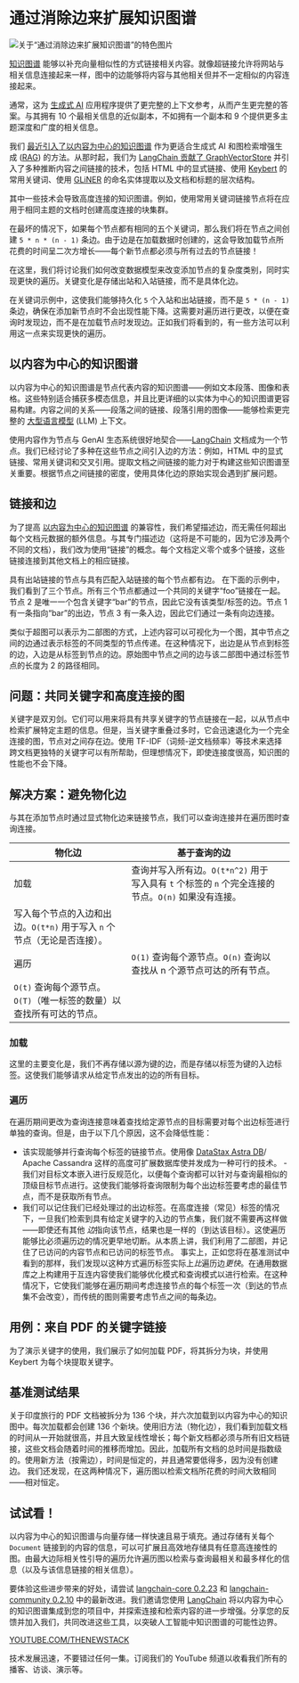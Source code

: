 # 通过消除边来扩展知识图谱

![关于“通过消除边来扩展知识图谱”的特色图片](https://cdn.thenewstack.io/media/2024/07/7eaac970-graph-1024x576.jpg)

[知识图谱](https://thenewstack.io/how-knowledge-graphs-make-data-more-useful-to-organizations/) 能够以补充向量相似性的方式链接相关内容。就像超链接允许将网站与相关信息连接起来一样，图中的边能够将内容与其他相关但并不一定相似的内容连接起来。

通常，这为 [生成式 AI](https://thenewstack.io/ai/) 应用程序提供了更完整的上下文参考，从而产生更完整的答案。与其拥有 10 个最相关信息的近似副本，不如拥有一个副本和 9 个提供更多主题深度和广度的相关信息。

我们 [最近引入了以内容为中心的知识图谱](https://www.datastax.com/blog/better-llm-integration-and-relevancy-with-content-centric-knowledge-graphs?utm_source=thenewstack&utm_medium=byline&utm_campaign=knowledge-graph&utm_term=all-plays&utm_content=edges) 作为更适合生成式 AI 和图检索增强生成 ([RAG](https://www.datastax.com/guides/what-is-retrieval-augmented-generation?utm_source=thenewstack&utm_medium=byline&utm_campaign=knowledge-graph&utm_term=all-plays&utm_content=edges)) 的方法。从那时起，我们为 [LangChain 贡献了 GraphVectorStore](https://github.com/langchain-ai/langchain/pull/23092) 并引入了多种推断内容之间链接的技术，包括 HTML 中的显式链接、使用 [Keybert](https://maartengr.github.io/KeyBERT/index.html) 的常用关键词、使用 [GLiNER](https://github.com/urchade/GLiNER) 的命名实体提取以及文档和标题的层次结构。

其中一些技术会导致高度连接的知识图谱。例如，使用常用关键词链接节点将在应用于相同主题的文档时创建高度连接的块集群。

在最坏的情况下，如果每个节点都有相同的五个关键词，那么我们将在节点之间创建 `5 * n * (n - 1)` 条边。由于边是在加载数据时创建的，这会导致加载节点所花费的时间呈二次方增长——每个新节点都必须与所有过去的节点链接！

在这里，我们将讨论我们如何改变数据模型来改变添加节点的复杂度类别，同时实现更快的遍历。关键变化是存储出站和入站链接，而不是具体化边。

在关键词示例中，这使我们能够持久化 `5` 个入站和出站链接，而不是 `5 * (n - 1)` 条边，确保在添加新节点时不会出现性能下降。这需要对遍历进行更改，以便在查询时发现边，而不是在加载节点时发现边。正如我们将看到的，有一些方法可以利用这一点来实现更快的遍历。

## 以内容为中心的知识图谱

以内容为中心的知识图谱是节点代表内容的知识图谱——例如文本段落、图像和表格。这些特别适合捕获多模态信息，并且比更详细的以实体为中心的知识图谱更容易构建。内容之间的关系——段落之间的链接、段落引用的图像——能够检索更完整的 [大型语言模型](https://www.datastax.com/guides/what-is-a-large-language-model) (LLM) 上下文。

使用内容作为节点与 GenAI 生态系统很好地契合——[LangChain](https://thenewstack.io/langchain-the-trendiest-web-framework-of-2023-thanks-to-ai/) 文档成为一个节点。我们已经讨论了多种在这些节点之间引入边的方法：例如，HTML 中的显式链接、常用关键词和交叉引用。提取文档之间链接的能力对于构建这些知识图谱至关重要。根据节点之间链接的密度，使用具体化边的原始实现会遇到扩展问题。

## 链接和边

为了提高 [以内容为中心的知识图谱](https://thenewstack.io/better-llm-integration-with-content-centric-knowledge-graphs/) 的兼容性，我们希望描述边，而无需任何超出每个文档元数据的额外信息。与其专门描述边（这将是不可能的，因为它涉及两个不同的文档），我们改为使用“链接”的概念。每个文档定义零个或多个链接，这些链接连接到其他文档上的相应链接。

具有出站链接的节点与具有匹配入站链接的每个节点都有边。
在下面的示例中，我们看到了三个节点。所有三个节点都通过一个共同的关键字“foo”链接在一起。节点 2 是唯一一个包含关键字“bar”的节点，因此它没有该类型/标签的边。节点 1 有一条指向“bar”的出边，节点 3 有一条入边，因此它们通过一条有向边连接。

类似于超图可以表示为二部图的方式，上述内容可以可视化为一个图，其中节点之间的边通过表示标签的不同类型的节点传递。在这种情况下，出边是从节点到标签的边，入边是从标签到节点的边。原始图中节点之间的边与该二部图中通过标签节点的长度为 2 的路径相同。

## 问题：共同关键字和高度连接的图
关键字是双刃剑。它们可以用来将具有共享关键字的节点链接在一起，以从节点中检索扩展特定主题的信息。但是，当关键字重叠过多时，它会迅速退化为一个完全连接的图，节点对之间存在边。使用 TF-IDF（词频-逆文档频率）等技术来选择跨文档更独特的关键字可以有所帮助，但理想情况下，即使连接度很高，知识图的性能也不会下降。

## 解决方案：避免物化边
与其在添加节点时通过显式物化边来链接节点，我们可以查询连接并在遍历图时查询连接。

物化边 | 基于查询的边 | |
---|---|---|
加载 | 查询并写入所有边。`O(t*n^2)` 用于写入具有 `t` 个标签的 `n` 个完全连接的节点。`O(n)` 如果没有连接。 |
写入每个节点的入边和出边。`O(t*n)` 用于写入 `n` 个节点（无论是否连接）。 |
遍历 | `O(1)` 查询每个源节点。`O(n)` 查询以查找从 n 个源节点可达的所有节点。 |
`O(t)` 查询每个源节点。`O(T)`（唯一标签的数量）以查找所有可达的节点。 |

### 加载
这里的主要变化是，我们不再存储以源为键的边，而是存储以标签为键的入边标签。这使我们能够请求从给定节点发出的边的所有目标。

### 遍历
在遍历期间更改为查询连接意味着查找给定源节点的目标需要对每个出边标签进行单独的查询。但是，由于以下几个原因，这不会降低性能：

- 该实现能够并行查询每个标签的链接节点。使用像
[DataStax Astra DB](https://www.datastax.com/products/datastax-astra?utm_source=thenewstack&utm_medium=byline&utm_campaign=knowledge-graph&utm_term=all-plays&utm_content=edges)/ Apache Cassandra 这样的高度可扩展数据库使并发成为一种可行的技术。 - 我们对目标文本嵌入进行反规范化，以便每个查询都可以针对与查询最相似的顶级目标节点进行。这使我们能够将查询限制为每个出边标签要考虑的最佳节点，而不是获取所有节点。
- 我们可以记住我们已经处理过的出边标签。在高度连接（常见）标签的情况下，一旦我们检索到具有给定关键字的入边的节点集，我们就不需要再这样做——即使还有其他
*边*指向该节点，结果也是一样的（到达该目标）。这使遍历能够比必须遍历边的情况更早地切断。从本质上讲，我们利用了二部图，并记住了已访问的内容节点和已访问的标签节点。
事实上，正如您将在基准测试中看到的那样，我们发现以这种方式遍历标签实际上*比*遍历边*更快*。在通用数据库之上构建用于互连内容使我们能够优化模式和查询模式以进行检索。在这种情况下，它使我们能够在遍历期间考虑连接节点的每个标签一次（到达的节点集不会改变），而传统的图则需要考虑节点之间的每条边。

## 用例：来自 PDF 的关键字链接
为了演示关键字的使用，我们展示了如何加载 PDF，将其拆分为块，并使用 Keybert 为每个块提取关键字。

## 基准测试结果
关于印度旅行的 PDF 文档被拆分为 136 个块，并六次加载到以内容为中心的知识图中。每次加载都会创建 136 个新块。使用旧方法（物化边），我们看到加载文档的时间从一开始就很高，并且大致呈线性增长；每个新文档都必须与所有旧文档链接，这些文档会随着时间的推移而增加。因此，加载所有文档的总时间是指数级的。使用新方法（按需边），时间是恒定的，并且通常要低得多，因为没有创建边。
我们还发现，在这两种情况下，遍历图以检索文档所花费的时间大致相同——相对恒定。

## 试试看！

以内容为中心的知识图谱与向量存储一样快速且易于填充。通过存储有关每个 `Document` 链接到的内容的信息，可以可扩展且高效地存储具有任意高连接性的图。由最大边际相关性引导的遍历允许遍历图以检索与查询最相关和最多样化的信息（以及与该信息链接的相关信息）。

要体验这些进步带来的好处，请尝试 [langchain-core 0.2.23](https://pypi.org/project/langchain-core/0.2.23) 和 [langchain-community 0.2.10](https://pypi.org/project/langchain-community/0.2.10) 中的最新改进。我们邀请您使用 [LangChain](https://www.datastax.com/guides/what-is-langchain?utm_source=thenewstack&utm_medium=byline&utm_campaign=knowledge-graph&utm_term=all-plays&utm_content=edges) 将以内容为中心的知识图谱集成到您的项目中，并探索连接和检索内容的进一步增强。分享您的反馈并加入我们，共同改进这些工具，以突破人工智能中知识图谱的可能性边界。

[YOUTUBE.COM/THENEWSTACK](https://youtube.com/thenewstack?sub_confirmation=1)

技术发展迅速，不要错过任何一集。订阅我们的 YouTube 频道以收看我们所有的播客、访谈、演示等。